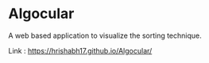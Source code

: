 # Algocular
A web based application to visualize the sorting technique.

Link : https://hrishabh17.github.io/Algocular/
